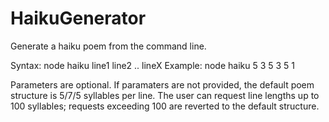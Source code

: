 # HaikuGenerator
Generate a haiku poem from the command line.

Syntax:  node haiku line1 line2 .. lineX
Example: node haiku 5 3 5 3 5 1

Parameters are optional. If paramaters are not provided, the default poem structure is 5/7/5 syllables per line.
The user can request  line lengths up to 100 syllables; requests exceeding 100 are reverted to the default structure.
